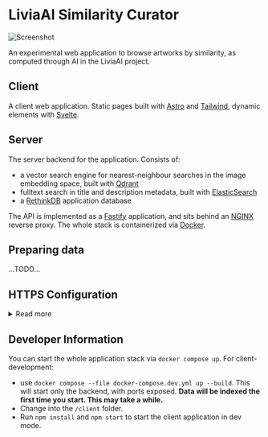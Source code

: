 # LiviaAI Similarity Curator

![Screenshot](screenshot.jpg)

An experimental web application to browse artworks by similarity, as computed through AI in the LiviaAI project.

## Client

A client web application. Static pages built with [Astro](https://astro.build/) and 
[Tailwind](https://tailwindui.com/), dynamic elements with [Svelte](https://svelte.dev/).

## Server

The server backend for the application. Consists of:

- a vector search engine for nearest-neighbour searches in the image embedding space, built with 
  [Qdrant](https://qdrant.tech/)
- fulltext search in title and description metadata, built with [ElasticSearch](https://www.elastic.co/)
- a [RethinkDB](https://rethinkdb.com/) application database

The API is implemented as a [Fastify](https://www.fastify.io/) application, and sits behind an 
[NGINX](https://www.nginx.com/) reverse proxy. The whole stack is containerized via [Docker](https://www.docker.com/).

## Preparing data

...TODO...

## HTTPS Configuration
<details>

Installation of HTTPS certificates via Certbot and LetsEncrypt is prepared in the Docker setup,
but requires manual steps. The process is based on [this guide](https://mindsers.blog/post/https-using-nginx-certbot-docker/).

<summary>Read more</summary>

#### 1. Test if the setup works correctly

```sh
docker compose run --rm  certbot certonly --webroot --webroot-path /var/www/certbot/ --dry-run -d livia.rainersimon.io
```

#### 2. Install certificate

With HTTPS still disabled, download certificate from LetsEncrypt:

```sh
docker compose run --rm  certbot certonly --webroot --webroot-path /var/www/certbot/ -d livia.rainersimon.io
```

#### 3. After the certificate is available

- Edit NGINX config file in `nginx/config/default.conf` and uncomment the HTTPS config.
- Restart everything with `docker compose up`
</details>

## Developer Information

You can start the whole application stack via `docker compose up`. For client-development: 

- use `docker compose --file docker-compose.dev.yml up --build`. This will start only the backend, with ports exposed. __Data will be indexed the first time you start. This may take a while.__
- Change into the `/client` folder.
- Run `npm install` and `npm start` to start the client application in dev mode.
